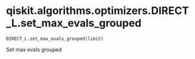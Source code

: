 # qiskit.algorithms.optimizers.DIRECT\_L.set\_max\_evals\_grouped

`DIRECT_L.set_max_evals_grouped(limit)`

Set max evals grouped
